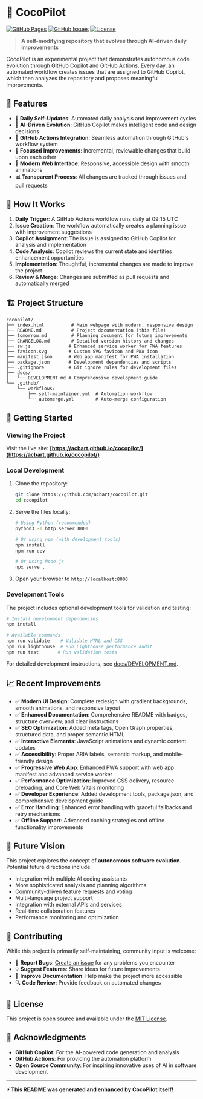 # 🤖 CocoPilot

[![GitHub Pages](https://img.shields.io/badge/GitHub%20Pages-Live-brightgreen)](https://acbart.github.io/cocopilot/)
[![GitHub Issues](https://img.shields.io/github/issues/acbart/cocopilot)](https://github.com/acbart/cocopilot/issues)
[![License](https://img.shields.io/badge/License-MIT-blue.svg)](LICENSE)

> **A self-modifying repository that evolves through AI-driven daily improvements**

CocoPilot is an experimental project that demonstrates autonomous code evolution through GitHub Copilot and GitHub Actions. Every day, an automated workflow creates issues that are assigned to GitHub Copilot, which then analyzes the repository and proposes meaningful improvements.

## 🌟 Features

- **🔄 Daily Self-Updates**: Automated daily analysis and improvement cycles
- **🤖 AI-Driven Evolution**: GitHub Copilot makes intelligent code and design decisions
- **🚀 GitHub Actions Integration**: Seamless automation through GitHub's workflow system
- **🎯 Focused Improvements**: Incremental, reviewable changes that build upon each other
- **📱 Modern Web Interface**: Responsive, accessible design with smooth animations
- **📊 Transparent Process**: All changes are tracked through issues and pull requests

## 🔧 How It Works

1. **Daily Trigger**: A GitHub Actions workflow runs daily at 09:15 UTC
2. **Issue Creation**: The workflow automatically creates a planning issue with improvement suggestions
3. **Copilot Assignment**: The issue is assigned to GitHub Copilot for analysis and implementation
4. **Code Analysis**: Copilot reviews the current state and identifies enhancement opportunities
5. **Implementation**: Thoughtful, incremental changes are made to improve the project
6. **Review & Merge**: Changes are submitted as pull requests and automatically merged

## 🏗️ Project Structure

```
cocopilot/
├── index.html          # Main webpage with modern, responsive design
├── README.md           # Project documentation (this file)
├── tomorrow.md         # Planning document for future improvements
├── CHANGELOG.md        # Detailed version history and changes
├── sw.js              # Enhanced service worker for PWA features
├── favicon.svg        # Custom SVG favicon and PWA icon
├── manifest.json      # Web app manifest for PWA installation
├── package.json       # Development dependencies and scripts
├── .gitignore         # Git ignore rules for development files
├── docs/
│   └── DEVELOPMENT.md # Comprehensive development guide
└── .github/
    └── workflows/
        ├── self-maintainer.yml  # Automation workflow
        └── automerge.yml        # Auto-merge configuration
```

## 🚀 Getting Started

### Viewing the Project

Visit the live site: **[https://acbart.github.io/cocopilot/](https://acbart.github.io/cocopilot/)**

### Local Development

1. Clone the repository:
   ```bash
   git clone https://github.com/acbart/cocopilot.git
   cd cocopilot
   ```

2. Serve the files locally:
   ```bash
   # Using Python (recommended)
   python3 -m http.server 8000
   
   # Or using npm (with development tools)
   npm install
   npm run dev
   
   # Or using Node.js
   npx serve .
   ```

3. Open your browser to `http://localhost:8000`

### Development Tools

The project includes optional development tools for validation and testing:

```bash
# Install development dependencies
npm install

# Available commands
npm run validate    # Validate HTML and CSS
npm run lighthouse  # Run Lighthouse performance audit
npm run test       # Run validation tests
```

For detailed development instructions, see [docs/DEVELOPMENT.md](docs/DEVELOPMENT.md).

## 📈 Recent Improvements

- ✅ **Modern UI Design**: Complete redesign with gradient backgrounds, smooth animations, and responsive layout
- ✅ **Enhanced Documentation**: Comprehensive README with badges, structure overview, and clear instructions
- ✅ **SEO Optimization**: Added meta tags, Open Graph properties, structured data, and proper semantic HTML
- ✅ **Interactive Elements**: JavaScript animations and dynamic content updates
- ✅ **Accessibility**: Proper ARIA labels, semantic markup, and mobile-friendly design
- ✅ **Progressive Web App**: Enhanced PWA support with web app manifest and advanced service worker
- ✅ **Performance Optimization**: Improved CSS delivery, resource preloading, and Core Web Vitals monitoring
- ✅ **Developer Experience**: Added development tools, package.json, and comprehensive development guide
- ✅ **Error Handling**: Enhanced error handling with graceful fallbacks and retry mechanisms
- ✅ **Offline Support**: Advanced caching strategies and offline functionality improvements

## 🎯 Future Vision

This project explores the concept of **autonomous software evolution**. Potential future directions include:

- Integration with multiple AI coding assistants
- More sophisticated analysis and planning algorithms
- Community-driven feature requests and voting
- Multi-language project support
- Integration with external APIs and services
- Real-time collaboration features
- Performance monitoring and optimization

## 🤝 Contributing

While this project is primarily self-maintaining, community input is welcome:

- 🐛 **Report Bugs**: [Create an issue](https://github.com/acbart/cocopilot/issues/new) for any problems you encounter
- 💡 **Suggest Features**: Share ideas for future improvements
- 📖 **Improve Documentation**: Help make the project more accessible
- 🔍 **Code Review**: Provide feedback on automated changes

## 📜 License

This project is open source and available under the [MIT License](LICENSE).

## 🙏 Acknowledgments

- **GitHub Copilot**: For the AI-powered code generation and analysis
- **GitHub Actions**: For providing the automation platform
- **Open Source Community**: For inspiring innovative uses of AI in software development

---

**⚡ This README was generated and enhanced by CocoPilot itself!**
